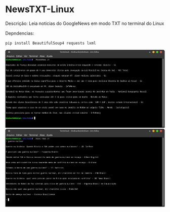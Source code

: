 # NewsTXT-Linux

Descrição: Leia noticias do GoogleNews em modo TXT no terminal do Linux

Depndencias:
```
pip install BeautifulSoup4 requests lxml
```

![screenshot](screen1.png)
![screenshot](screen2.png)

